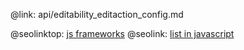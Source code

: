 @link: api/editability_editaction_config.md

@seolinktop: [js frameworks](https://webix.com)
@seolink: [list in javascript](https://webix.com/widget/list/)